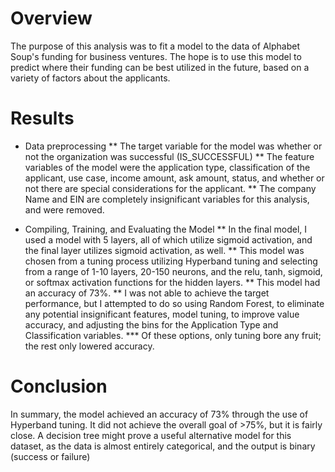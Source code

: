 # Overview

The purpose of this analysis was to fit a model to the data of Alphabet Soup's funding for business ventures. The hope is to use this model to predict where their funding can be best utilized in the future, based on a variety of factors about the applicants.

# Results

* Data preprocessing
** The target variable for the model was whether or not the organization was successful (IS_SUCCESSFUL)
** The feature variables of the model were the application type, classification of the applicant, use case, income amount, ask amount, status, and whether or not there are special considerations for the applicant.
** The company Name and EIN are completely insignificant variables for this analysis, and were removed.
  
* Compiling, Training, and Evaluating the Model
** In the final model, I used a model with 5 layers, all of which utilize sigmoid activation, and the final layer utilizes sigmoid activation, as well.
** This model was chosen from a tuning process utilizing Hyperband tuning and selecting from a range of 1-10 layers, 20-150 neurons, and the relu, tanh, sigmoid, or softmax activation functions for the hidden layers.
** This model had an accuracy of 73%.
** I was not able to achieve the target performance, but I attempted to do so using Random Forest, to eliminate any potential insignificant features, model tuning, to improve value accuracy, and adjusting the bins for the Application Type and Classification variables.
*** Of these options, only tuning bore any fruit; the rest only lowered accuracy.

# Conclusion

In summary, the model achieved an accuracy of 73% through the use of Hyperband tuning. It did not achieve the overall goal of >75%, but it is fairly close. A decision tree might prove a useful alternative model for this dataset, as the data is almost entirely categorical, and the output is binary (success or failure)
